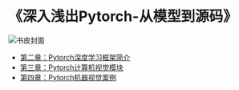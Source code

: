 # 《深入浅出Pytorch-从模型到源码》
![书皮封面](https://gw.alicdn.com/imgextra/i2/859515618/O1CN016MYmsR1rN5skS1RbP_!!0-item_pic.jpg_Q75.jpg_.webp)
- [第二章：Pytorch深度学习框架简介](https://github.com/RosterMouch/TorchLearning/tree/main/chap2)
- [第三章：Pytorch计算机视觉模块](https://github.com/RosterMouch/TorchLearning/tree/main/chap3)
- [第四章：Pytorch机器视觉案例](https://github.com/RosterMouch/TorchLearning/tree/main/chap4)
